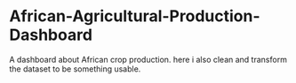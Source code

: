 # African-Agricultural-Production-Dashboard
A dashboard about African crop production. here i also clean and transform the dataset to be something usable.
